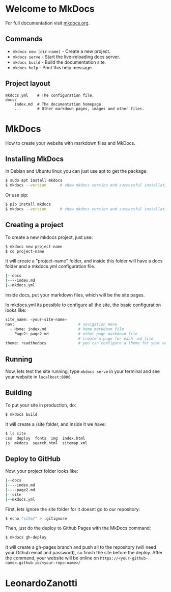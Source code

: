 # Welcome to MkDocs

For full documentation visit [mkdocs.org](http://mkdocs.org).

## Commands

* `mkdocs new [dir-name]` - Create a new project.
* `mkdocs serve` - Start the live-reloading docs server.
* `mkdocs build` - Build the documentation site.
* `mkdocs help` - Print this help message.

## Project layout

    mkdocs.yml    # The configuration file.
    docs/
        index.md  # The documentation homepage.
        ...       # Other markdown pages, images and other files.

# MkDocs
How to create your website with markdown files and MkDocs.

## Installing MkDocs
In Debian and Ubuntu linux you can just use apt to get the package:
```bash
$ sudo apt install mkdocs
$ mkdocs --version		# show mkdocs version and successful installation
```

Or use pip:
```bash
$ pip install mkdocs
$ mkdocs --version		# show mkdocs version and successful installation
```

## Creating a project
To create a new mkdocs project, just use:
```bash
$ mkdocs new project-name
$ cd project-name
```

It will create a "project-name" folder, and inside this folder will have a docs folder and a mkdocs.yml configuration file.
```bash
|--docs
|----index.md
|--mkdocs.yml
```
Inside docs, put your markdown files, which will be the site pages.

In mkdocs.yml its possible to configure all the site, the basic configuration looks like:
```bash
site_name: <your-site-name>
nav:                            # navigation menu
  - Home: index.md              # home markdown file
  - Page2: page2.md             # other page markdown file
                                # create a page for each .md file
theme: readthedocs              # you can configure a theme for your website here
```

## Running
Now, lets test the site running, type `mkdocs serve` in your terminal and see your website in `localhost:8000`.

## Building
To put your site in production, do:
```bash
$ mkdocs build
```
It will create a /site folder, and inside it we have:
```bash
$ ls site
css  deploy  fonts  img  index.html
js  mkdocs  search.html  sitemap.xml
```

## Deploy to GitHub
Now, your project folder looks like:
```bash
|--docs
|----index.md
|----page2.md
|--site
|--mkdocs.yml
```

First, lets ignore the site folder for it doesnt go to our repository:
```bash
$ echo "site/" > .gitignore
```

Then, just do the deploy to Github Pages with the MkDocs command:
```bash
$ mkdocs gh-deploy
```

It will create a gh-pages branch and push all to the repository (will need your Github email and password), so finish the site before the deploy. After the command, your website will be online on `https://<your-github-name>.github.io/<your-repo-name>/`


# LeonardoZanotti